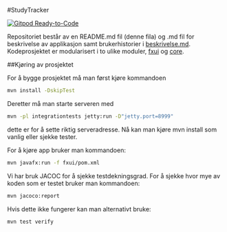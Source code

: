 #StudyTracker

[![Gitpod Ready-to-Code](https://img.shields.io/badge/Gitpod-Ready--to--Code-blue?logo=gitpod)](https://gitpod.idi.ntnu.no/#https://gitlab.stud.idi.ntnu.no/it1901/groups-2020/gr2066/gr2066/-/tree/master)

Repositoriet består av en README.md fil (denne fila) og .md fil for beskrivelse av applikasjon samt brukerhistorier i [beskrivelse.md](https://gitlab.stud.idi.ntnu.no/it1901/groups-2020/gr2066/gr2066/-/blob/master/beskrivelse.md).
Kodeprosjektet er modularisert i to ulike moduler, [fxui](https://gitlab.stud.idi.ntnu.no/it1901/groups-2020/gr2066/gr2066/-/tree/master/IT1901%2Ffxui) og [core](https://gitlab.stud.idi.ntnu.no/it1901/groups-2020/gr2066/gr2066/-/tree/master/IT1901%2Fcore).

##Kjøring av prosjektet

For å bygge prosjektet må man først kjøre kommandoen 
```bash
mvn install -DskipTest
```
Deretter må man starte serveren med 

```bash
mvn -pl integrationtests jetty:run -D"jetty.port=8999"
```
dette er for å sette riktig serveradresse.
Nå kan man kjøre mvn install som vanlig eller sjekke tester. 

For å kjøre app bruker man kommandoen:
```bash
mvn javafx:run -f fxui/pom.xml
```

Vi har bruk JACOC for å sjekke testdekningsgrad. For å sjekke hvor mye av koden som er testet bruker man kommandoen:
```bash
mvn jacoco:report
```
Hvis dette ikke fungerer kan man alternativt bruke:
```bash
mvn test verify
```